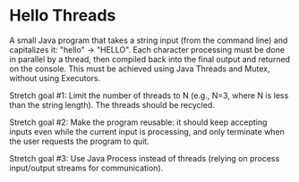 # Hello Threads

A small Java program that takes a string input (from the command line) and capitalizes it: "hello" -> "HELLO". Each character processing must be done in parallel by a thread, then compiled back into the final output and returned on the console. This must be achieved using Java Threads and Mutex, without using Executors.

Stretch goal #1: Limit the number of threads to N (e.g., N=3, where N is less than the string length). The threads should be recycled.

Stretch goal #2: Make the program reusable: it should keep accepting inputs even while the current input is processing, and only terminate when the user requests the program to quit.

Stretch goal #3: Use Java Process instead of threads (relying on process input/output streams for communication).
